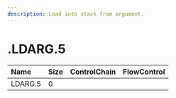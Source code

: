 ```yaml
---
description: Load into stack from argument.
---
```


# .LDARG.5

| Name | Size | ControlChain | FlowControl |
| :--- | :--- | :--- | :--- |
| LDARG.5 | 0 |  |  |

